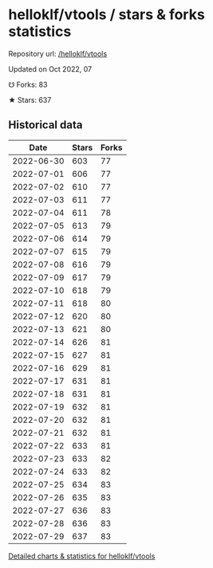 # helloklf/vtools / stars & forks statistics

Repository url: [/helloklf/vtools](https://github.com/helloklf/vtools)

Updated on Oct 2022, 07

☋ Forks: 83

★ Stars: 637

## Historical data
| Date | Stars | Forks |
|------|-------|-------|
| 2022-06-30 | 603 | 77 | 
| 2022-07-01 | 606 | 77 | 
| 2022-07-02 | 610 | 77 | 
| 2022-07-03 | 611 | 77 | 
| 2022-07-04 | 611 | 78 | 
| 2022-07-05 | 613 | 79 | 
| 2022-07-06 | 614 | 79 | 
| 2022-07-07 | 615 | 79 | 
| 2022-07-08 | 616 | 79 | 
| 2022-07-09 | 617 | 79 | 
| 2022-07-10 | 618 | 79 | 
| 2022-07-11 | 618 | 80 | 
| 2022-07-12 | 620 | 80 | 
| 2022-07-13 | 621 | 80 | 
| 2022-07-14 | 626 | 81 | 
| 2022-07-15 | 627 | 81 | 
| 2022-07-16 | 629 | 81 | 
| 2022-07-17 | 631 | 81 | 
| 2022-07-18 | 631 | 81 | 
| 2022-07-19 | 632 | 81 | 
| 2022-07-20 | 632 | 81 | 
| 2022-07-21 | 632 | 81 | 
| 2022-07-22 | 633 | 81 | 
| 2022-07-23 | 633 | 82 | 
| 2022-07-24 | 633 | 82 | 
| 2022-07-25 | 634 | 83 | 
| 2022-07-26 | 635 | 83 | 
| 2022-07-27 | 636 | 83 | 
| 2022-07-28 | 636 | 83 | 
| 2022-07-29 | 637 | 83 | 


[Detailed charts & statistics for helloklf/vtools](https://reviewgithub.com/rep/helloklf/vtools)
